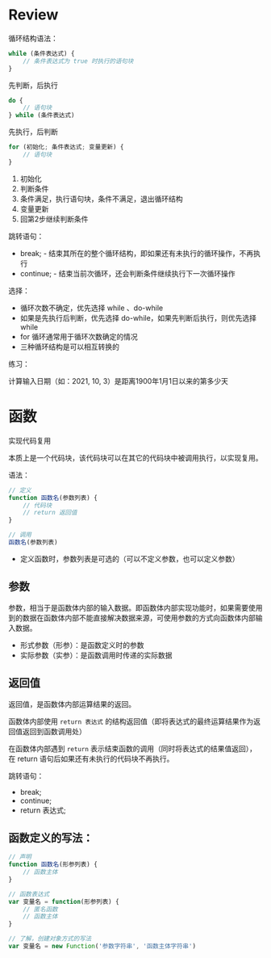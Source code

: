 # Review

循环结构语法：

```js
while (条件表达式) {
    // 条件表达式为 true 时执行的语句块
}
```

先判断，后执行

```js
do {
    // 语句块
} while (条件表达式)
```

先执行，后判断

```js
for (初始化; 条件表达式; 变量更新) {
    // 语句块
}
```

1. 初始化
2. 判断条件
3. 条件满足，执行语句块，条件不满足，退出循环结构
4. 变量更新
5. 回第2步继续判断条件

跳转语句：

- break; - 结束其所在的整个循环结构，即如果还有未执行的循环操作，不再执行
- continue; - 结束当前次循环，还会判断条件继续执行下一次循环操作

选择：

- 循环次数不确定，优先选择 while 、do-while
- 如果是先执行后判断，优先选择 do-while，如果先判断后执行，则优先选择 while
- for 循环通常用于循环次数确定的情况
- 三种循环结构是可以相互转换的

练习：

计算输入日期（如：2021, 10, 3）是距离1900年1月1日以来的第多少天

# 函数

实现代码复用

本质上是一个代码块，该代码块可以在其它的代码块中被调用执行，以实现复用。

语法：

```js
// 定义
function 函数名(参数列表) {
    // 代码块
    // return 返回值
}

// 调用
函数名(参数列表)
```

- 定义函数时，参数列表是可选的（可以不定义参数，也可以定义参数）

## 参数

参数，相当于是函数体内部的输入数据。即函数体内部实现功能时，如果需要使用到的数据在函数体内部不能直接解决数据来源，可使用参数的方式向函数体内部输入数据。

- 形式参数（形参）：是函数定义时的参数
- 实际参数（实参）：是函数调用时传递的实际数据

## 返回值

返回值，是函数体内部运算结果的返回。

函数体内部使用 `return 表达式` 的结构返回值（即将表达式的最终运算结果作为返回值返回到函数调用处）

在函数体内部遇到 `return` 表示结束函数的调用（同时将表达式的结果值返回），在 return 语句后如果还有未执行的代码块不再执行。

跳转语句：

- break;
- continue;
- return 表达式;

## 函数定义的写法：

```js
// 声明
function 函数名(形参列表) {
    // 函数主体
}

// 函数表达式
var 变量名 = function(形参列表) {
    // 匿名函数
    // 函数主体
}

// 了解，创建对象方式的写法
var 变量名 = new Function('参数字符串', '函数主体字符串')
```

